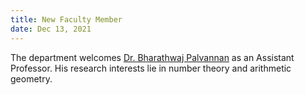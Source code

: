 ```yaml
---
title: New Faculty Member
date: Dec 13, 2021 
---
```


The department welcomes [Dr. Bharathwaj Palvannan](http://www.math.iisc.ac.in/~bharathwaj/) as an Assistant Professor. His research interests lie in number theory and arithmetic geometry.  
